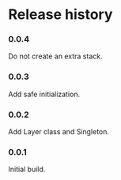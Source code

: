 # Release history

### 0.0.4
Do not create an extra stack.

### 0.0.3
Add safe initialization.

### 0.0.2
Add Layer class and Singleton.

### 0.0.1
Initial build.